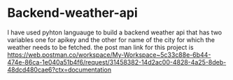 # Backend-weather-api
I have used pyhton languauge to build a backend weather api that has two variables one for apikey and the other for name of the city for which the weather needs to be fetched.
the post man link for this project is https://web.postman.co/workspace/My-Workspace~5c33c88e-6b44-474e-86ca-1e040a51b4f6/request/31458382-14d2ac00-4828-4a25-8deb-48dcd480cae6?ctx=documentation 
